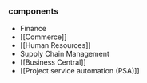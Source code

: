 ### components
- Finance
- [[Commerce]]
- [[Human Resources]]
- Supply Chain Management
- [[Business Central]]
- [[Project service automation (PSA)]]